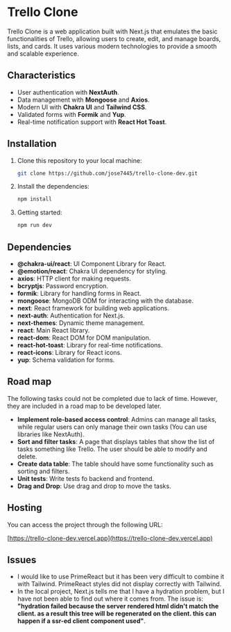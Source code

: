 # Trello Clone

Trello Clone is a web application built with Next.js that emulates the basic functionalities of Trello, allowing users to create, edit, and manage boards, lists, and cards. It uses various modern technologies to provide a smooth and scalable experience.

## Characteristics

- User authentication with **NextAuth**.
- Data management with **Mongoose** and **Axios**.
- Modern UI with **Chakra UI** and **Tailwind CSS**.
- Validated forms with **Formik** and **Yup**.
- Real-time notification support with **React Hot Toast**.

## Installation

1. Clone this repository to your local machine:

   ```bash
   git clone https://github.com/jose7445/trello-clone-dev.git
   ```

2. Install the dependencies:

   ```bash
   npm install
   ```

3. Getting started:

   ```bash
   npm run dev
   ```

## Dependencies

- **@chakra-ui/react**: UI Component Library for React.
- **@emotion/react**: Chakra UI dependency for styling.
- **axios**: HTTP client for making requests.
- **bcryptjs**: Password encryption.
- **formik**: Library for handling forms in React.
- **mongoose**: MongoDB ODM for interacting with the database.
- **next**: React framework for building web applications.
- **next-auth**: Authentication for Next.js.
- **next-themes**: Dynamic theme management.
- **react**: Main React library.
- **react-dom**: React DOM for DOM manipulation.
- **react-hot-toast**: Library for real-time notifications.
- **react-icons**: Library for React icons.
- **yup**: Schema validation for forms.

## Road map

The following tasks could not be completed due to lack of time. However, they are included in a road map to be developed later.

- **Implement role-based access control**: Admins can manage all tasks, while regular users can only manage their own tasks (You can use libraries like NextAuth).
- **Sort and filter tasks**: A page that displays tables that show the list of tasks something like Trello. The user should be able to modify and delete.
- **Create data table**: The table should have some functionality such as sorting and filters.
- **Unit tests**: Write tests fo backend and frontend.
- **Drag and Drop**: Use drag and drop to move the tasks.

## Hosting

You can access the project through the following URL:

[https://trello-clone-dev.vercel.app](https://trello-clone-dev.vercel.app)

## Issues

- I would like to use PrimeReact but it has been very difficult to combine it with Tailwind. PrimeReact styles did not display correctly with Tailwind.
- In the local project, Next.js tells me that I have a hydration problem, but I have not been able to find out where it comes from. The issue is: **"hydration failed because the server rendered html didn't match the client. as a result this tree will be regenerated on the client. this can happen if a ssr-ed client component used"**.
